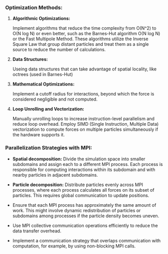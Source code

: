### Optimization Methods:

1. **Algorithmic Optimizations:**

   Implement algorithms that reduce the time complexity from O(N^2) to O(N log N) or even better, such as the Barnes-Hut algorithm O(N log N) or the Fast Multipole Method.
   These algorithms utilize the Inverse Square Law that group distant particles and treat them as a single source to reduce the number of calculations.

2. **Data Structures:**

   Useing data structures that can take advantage of spatial locality, like octrees (used in Barnes-Hut)

3. **Mathematical Optimizations:**

   Implement a cutoff radius for interactions, beyond which the force is considered negligible and not computed.

4. **Loop Unrolling and Vectorization:**

   Manually unrolling loops to increase instruction-level parallelism and reduce loop overhead.
   Employ SIMD (Single Instruction, Multiple Data) vectorization to compute forces on multiple particles simultaneously if the hardware supports it.

### Parallelization Strategies with MPI:

- **Spatial decomposition:** Divide the simulation space into smaller subdomains and assign each to a different MPI process. Each process is responsible for computing interactions within its subdomain and with nearby particles in adjacent subdomains.
- **Particle decomposition:** Distribute particles evenly across MPI processes, where each process calculates all forces on its subset of particles. This requires global communication to update positions.

- Ensure that each MPI process has approximately the same amount of work. This might involve dynamic redistribution of particles or subdomains among processes if the particle density becomes uneven.

- Use MPI collective communication operations efficiently to reduce the data transfer overhead.
- Implement a communication strategy that overlaps communication with computation, for example, by using non-blocking MPI calls.

